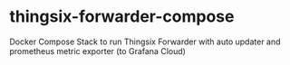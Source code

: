 # thingsix-forwarder-compose
Docker Compose Stack to run Thingsix Forwarder with auto updater and prometheus metric exporter (to Grafana Cloud)
